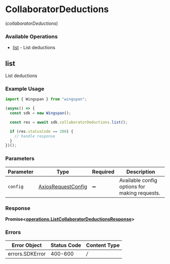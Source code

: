 # CollaboratorDeductions
(*collaboratorDeductions*)

### Available Operations

* [list](#list) - List deductions

## list

List deductions

### Example Usage

```typescript
import { Wingspan } from "wingspan";

(async() => {
  const sdk = new Wingspan();

  const res = await sdk.collaboratorDeductions.list();

  if (res.statusCode == 200) {
    // handle response
  }
})();
```

### Parameters

| Parameter                                                    | Type                                                         | Required                                                     | Description                                                  |
| ------------------------------------------------------------ | ------------------------------------------------------------ | ------------------------------------------------------------ | ------------------------------------------------------------ |
| `config`                                                     | [AxiosRequestConfig](https://axios-http.com/docs/req_config) | :heavy_minus_sign:                                           | Available config options for making requests.                |


### Response

**Promise<[operations.ListCollaboratorDeductionsResponse](../../sdk/models/operations/listcollaboratordeductionsresponse.md)>**
### Errors

| Error Object    | Status Code     | Content Type    |
| --------------- | --------------- | --------------- |
| errors.SDKError | 400-600         | */*             |
